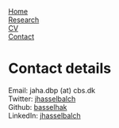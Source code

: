 [Home](https://basselhak.github.io/)  
[Research](https://basselhak.github.io/research)  
[CV](https://basselhak.github.io/cv)  
[Contact](https://basselhak.github.io/contact)  

# Contact details

Email: jaha.dbp (at) cbs.dk  
Twitter: [jhasselbalch](https://twitter.com/jhasselbalch)  
Github: [basselhak](https://github.com/basselhak)  
LinkedIn: [jhasselbalch](https://www.linkedin.com/in/jhasselbalch/)
